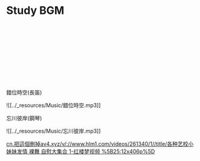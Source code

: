 # Study BGM
<br>
<br>
<br>
<br>
<br>
<br>
<br>
<br>
<br>
<br>
錯位時空(長笛)

![[../_resources/Music/錯位時空.mp3]]

忘川彼岸(鋼琴)

![[../_resources/Music/忘川彼岸.mp3]]

[cn.把這個刪掉av4.xyz/v/://www.hlm1.com/videos/261340/1//title/各种艺校小妹妹发情 裸舞 自慰大集合 1-红楼梦视频 %5B25:12x406p%5D](http://cn.av4.xyz/v/://www.hlm1.com/videos/261340/1//title/%E5%90%84%E7%A7%8D%E8%89%BA%E6%A0%A1%E5%B0%8F%E5%A6%B9%E5%A6%B9%E5%8F%91%E6%83%85%20%E8%A3%B8%E8%88%9E%20%E8%87%AA%E6%85%B0%E5%A4%A7%E9%9B%86%E5%90%88%201-%E7%BA%A2%E6%A5%BC%E6%A2%A6%E8%A7%86%E9%A2%91%20%5B25:12x406p%5D)









